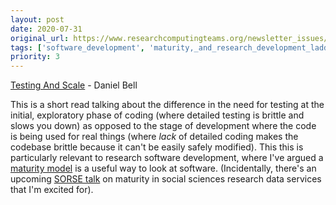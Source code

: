 ```yaml
---
layout: post
date: 2020-07-31
original_url: https://www.researchcomputingteams.org/newsletter_issues/0035
tags: ['software_development', 'maturity,_and_research_development_ladder', 'testing']
priority: 3
---
```


<!-- markdownlint-disable MD033 -->
<!-- markdownlint-disable MD041 -->
<!-- markdownlint-disable MD049 -->

[Testing And Scale](https://thecobraeffect.blogspot.com/2020/07/testing-and-scale.html) - Daniel Bell

This is a short read talking about the difference in the need for testing at the initial, exploratory phase of coding (where detailed testing is brittle and slows you down) as opposed to the stage of development where the code is being used for real things (where *lack* of detailed coding makes the codebase brittle because it can't be easily safely modified). This this is particularly relevant to research software development, where I've argued a [maturity model](https://www.dursi.ca/post/incrementalism-for-scientific-development.html) is a useful way to look at software. (Incidentally, there's an upcoming [SORSE talk](https://sorse.github.io/programme/talks/event-009/) on maturity in social sciences research data services that I'm excited for).

